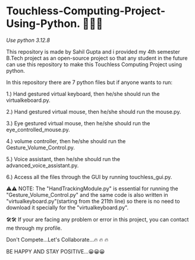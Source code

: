 # Touchless-Computing-Project-Using-Python. 🚀🚀🚀

*Use python 3.12.8*

This repository is made by Sahil Gupta and i provided my 4th semester B.Tech project as an open-source project so that any student in the future can use this repository to make this Touchless Computing Project using python.

In this repository there are 7 python files but if anyone wants to run: 

1.) Hand gestured virtual keyboard, then he/she should run the virtualkeboard.py. 

2.) Hand gestured virtual mouse, then he/she should run the mouse.py.

3.) Eye gestured virtual mouse, then he/she should run the eye_controlled_mouse.py.

4.) volume controller, then he/she should run the Gesture_Volume_Control.py.

5.) Voice assistant, then he/she should run the advanced_voice_assistant.py.

6.) Access all the files through the GUI by running touchless_gui.py.

⚠️⚠️ NOTE: The "HandTrackingModule.py" is essential for running the "Gesture_Volume_Control.py" and the same code is also written in "virtualkeyboard.py"(starting from the        211th line) so there is no need to download it specially for the "virtualkeyboard.py".

🛠️🛠 If your are facing any problem or error in this project, you can contact me through my profile.

Don't Compete...Let's Collaborate...🔥	🔥	🔥	

BE HAPPY AND STAY POSITIVE...😀😀😀
